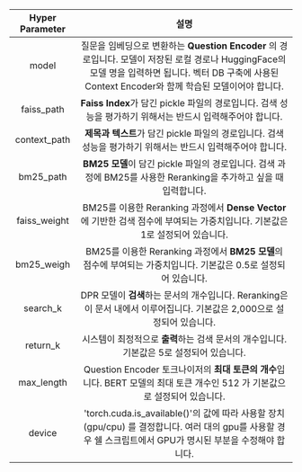 
    

|Hyper Parameter|설명|
|:---:|:---:|
|model|질문을 임베딩으로 변환하는 **Question Encoder** 의 경로입니다. 모델이 저장된 로컬 경로나 HuggingFace의 모델 명을 입력하면 됩니다. 벡터 DB 구축에 사용된 Context Encoder와 함께 학습된 모델이어야 합니다.
|faiss_path|**Faiss Index**가 담긴 pickle 파일의 경로입니다. 검색 성능을 평가하기 위해서는 반드시 입력해주어야 합니다.|
|context_path|**제목과 텍스트**가 담긴 pickle 파일의 경로입니다. 검색 성능을 평가하기 위해서는 반드시 입력해주어야 합니다.|
|bm25_path|**BM25 모델**이 담긴 pickle 파일의 경로입니다. 검색 과정에 BM25를 사용한 Reranking을 추가하고 싶을 때 입력합니다.|
|faiss_weight|BM25를 이용한 Reranking 과정에서 **Dense Vector**에 기반한 검색 점수에 부여되는 가중치입니다. 기본값은 1로 설정되어 있습니다.|
|bm25_weigh|BM25를 이용한 Reranking 과정에서 **BM25 모델**의 점수에 부여되는 가중치입니다. 기본값은 0.5로 설정되어 있습니다.|
|search_k|DPR 모델이 **검색**하는 문서의 개수입니다. Reranking은 이 문서 내에서 이루어집니다. 기본값은 2,000으로 설정되어 있습니다.|
|return_k|시스템이 최정적으로 **출력**하는 검색 문서의 개수입니다. 기본값은 5로 설정되어 있습니다.|
|max_length|Question Encoder 토크나이저의 **최대 토큰의 개수**입니다. BERT 모델의 최대 토큰 개수인 512 가 기본값으로 설정되어 있습니다.|
|device|'torch.cuda.is_available()'의 값에 따라 사용할 장치(gpu/cpu) 를 결정합니다. 여러 대의 gpu를 사용할 경우 쉘 스크립트에서 GPU가 명시된 부분을 수정해야 합니다.|
